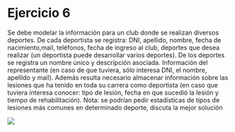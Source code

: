 # Ejercicio 6

Se debe modelar la información para un club donde se realizan diversos deportes. De
cada deportista se registra: DNI, apellido, nombre, fecha de nacimiento,mail, teléfonos, fecha
de ingreso al club, deportes que desea realizar (un deportista puede desarrollar varios
deportes). De los deportes se registra un nombre único y descripción asociada. Información del
representante (en caso de que tuviera, sólo interesa DNI, el nombre, apellido y mail).
Además resulta necesario almacenar información sobre las lesiones que ha tenido en toda su
carrera como deportista (en caso que tuviera interesa conocer: tipo de lesión, fecha en que
sucedió la lesión y tiempo de rehabilitación). Nota: se podrían pedir estadísticas de tipos de
lesiones más comunes en determinado deporte, discuta la mejor solución

![](https://i.imgur.com/D5PNFad.png)
